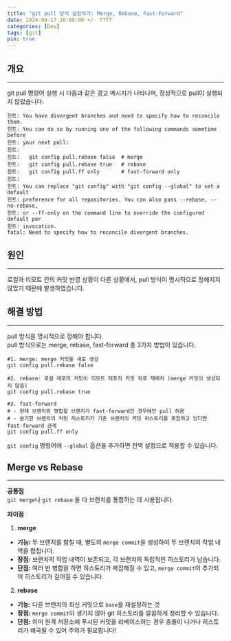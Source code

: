 ```yaml
---
title: "git pull 방식 설정하기: Merge, Rebase, Fast-Forward"
date: 2024-09-17 10:00:00 +/- TTTT
categories: [Dev]
tags: [git]
pin: true
---
```


## 개요
---
git pull 명령어 실행 시 다음과 같은 경고 메시지가 나타나며, 정상적으로 pull이 실행되지 않았습니다.  
```shell
힌트: You have divergent branches and need to specify how to reconcile them.
힌트: You can do so by running one of the following commands sometime before
힌트: your next pull:
힌트: 
힌트:   git config pull.rebase false  # merge
힌트:   git config pull.rebase true   # rebase
힌트:   git config pull.ff only       # fast-forward only
힌트: 
힌트: You can replace "git config" with "git config --global" to set a default
힌트: preference for all repositories. You can also pass --rebase, --no-rebase,
힌트: or --ff-only on the command line to override the configured default per
힌트: invocation.
fatal: Need to specify how to reconcile divergent branches.
```

  

## 원인
---
로컬과 리모트 간의 커밋 반영 상황이 다른 상황에서, pull 방식이 명시적으로 정해지지 않았기 때문에 발생하였습니다.

  

## 해결 방법
---
pull 방식을 명시적으로 정해야 합니다.  
pull 방식으로는 merge, rebase, fast-forward 총 3가지 방법이 있습니다. 

```shell
#1. merge: merge 커밋을 새로 생성
git config pull.rebase false 

#2. rebase: 로컬 레포의 커밋이 리모트 레포의 커밋 뒤로 재배치 (merge 커밋이 생성되지 않음)
git config pull.rebase true

#3. fast-forward 
# - 현재 브랜치랑 병합할 브랜치가 fast-forward인 경우에만 pull 허용
# - 분기한 브랜치의 커밋 히스토리가 기존 브랜치의 커밋 히스토리를 포함하고 있다면 fast-forward 관계
git config pull.ff only 

```

`git config` 명령어에 `--global` 옵션을 추가하면 전역 설정으로 적용할 수 있습니다.
  

## Merge vs Rebase  
---
**공통점**  
`git merge`나 `git rebase` 둘 다 브랜치를 통합하는 데 사용됩니다.
  
  

**차이점**
1. **merge**
- **기능:**  두 브랜치를 합칠 때, 별도의 `merge commit`을 생성하여 두 브랜치의 작업 내역을 합칩니다.
- **장점:**  브랜치의 작업 내역이 보존되고, 각 브랜치의 독립적인 히스토리가 남습니다.
- **단점:**  여러 번 병합을 하면 히스토리가 복잡해질 수 있고, `merge commit`이 추가되어 히스토리가 길어질 수 있습니다.  

2. **rebase**
- **기능:**  다른 브랜치의 최신 커밋으로 `base`를 재설정하는 것
- **장점:**  `merge commit`이 생기지 않아 git 히스토리를 깔끔하게 정리할 수 있습니다.
- **단점:**  이미 원격 저장소에 푸시된 커밋을 리베이스하는 경우 충돌이 나거나 히스토리가 왜곡될 수 있어 주의가 필요합니다!


